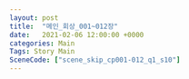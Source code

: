 ```yaml
---
layout: post
title:  "메인_회상_001~012장"
date:   2021-02-06 12:00:00 +0000
categories: Main
Tags: Story Main
SceneCode: ["scene_skip_cp001-012_q1_s10"]
---
```

